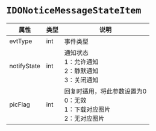 # `IDONoticeMessageStateItem`

| 属性        | 类型    | 说明         |
| ----------- | ------- | ------------ |
| evtType | int | 事件类型 |
| notifyState | int | 通知状态<br/>1：允许通知<br/>2：静默通知<br/>3：关闭通知 |
| picFlag | int | 回复时适用，将此参数设置为0<br/>0：无效<br/>1：下载对应图片<br/>2：无对应图片 |
